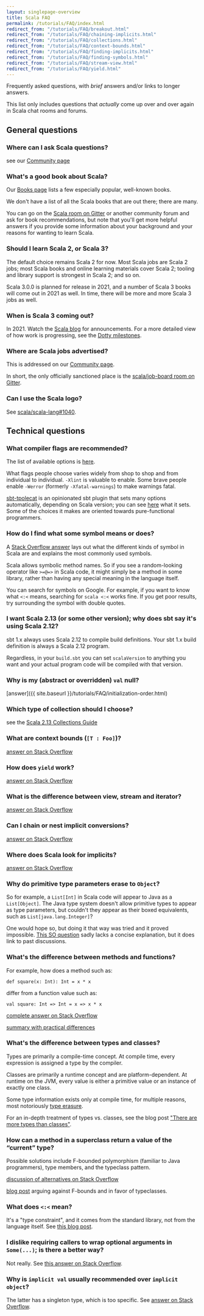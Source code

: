 ```yaml
---
layout: singlepage-overview
title: Scala FAQ
permalink: /tutorials/FAQ/index.html
redirect_from: "/tutorials/FAQ/breakout.html"
redirect_from: "/tutorials/FAQ/chaining-implicits.html"
redirect_from: "/tutorials/FAQ/collections.html"
redirect_from: "/tutorials/FAQ/context-bounds.html"
redirect_from: "/tutorials/FAQ/finding-implicits.html"
redirect_from: "/tutorials/FAQ/finding-symbols.html"
redirect_from: "/tutorials/FAQ/stream-view.html"
redirect_from: "/tutorials/FAQ/yield.html"
---
```


Frequently asked questions, with _brief_ answers and/or links to
longer answers.

This list only includes questions that _actually_ come up over and
over again in Scala chat rooms and forums.

## General questions

### Where can I ask Scala questions?

see our [Community page](https://scala-lang.org/community/)

### What's a good book about Scala?

Our [Books page](https://docs.scala-lang.org/books.html) lists a few
especially popular, well-known books.

We don't have a list of all the Scala books that
are out there; there are many.

You can go on the [Scala room on
Gitter](https://gitter.im/scala/scala) or another community forum and
ask for book recommendations, but note that you'll get more helpful
answers if you provide some information about your background and your
reasons for wanting to learn Scala.

### Should I learn Scala 2, or Scala 3?

The default choice remains Scala 2 for now.  Most Scala jobs are Scala
2 jobs; most Scala books and online learning materials cover Scala 2;
tooling and library support is strongest in Scala 2; and so on.

Scala 3.0.0 is planned for release in 2021, and a number of
Scala 3 books will come out in 2021 as well.  In time, there will
be more and more Scala 3 jobs as well.

### When is Scala 3 coming out?

In 2021.  Watch the [Scala blog](https://www.scala-lang.org/blog/)
for announcements.  For a more detailed view of how work is progressing,
see the [Dotty milestones](https://github.com/lampepfl/dotty/milestones).

### Where are Scala jobs advertised?

This is addressed on our [Community page](https://scala-lang.org/community/#scala-jobs).

In short, the only officially sanctioned place is the [scala/job-board
room on Gitter](https://gitter.im/scala/job-board).

### Can I use the Scala logo?

See [scala/scala-lang#1040](https://github.com/scala/scala-lang/issues/1040).

## Technical questions

### What compiler flags are recommended?

The list of available options is
[here](https://docs.scala-lang.org/overviews/compiler-options/index.html).

What flags people choose varies widely from shop to shop and from
individual to individual.  `-Xlint` is valuable to enable.  Some brave
people enable `-Werror` (formerly `-Xfatal-warnings`) to make warnings
fatal.

[sbt-tpolecat](https://github.com/DavidGregory084/sbt-tpolecat) is an
opinionated sbt plugin that sets many options automatically, depending
on Scala version; you can see
[here](https://github.com/DavidGregory084/sbt-tpolecat/blob/master/src/main/scala/io/github/davidgregory084/TpolecatPlugin.scala)
what it sets.  Some of the choices it makes are oriented towards
pure-functional programmers.

### How do I find what some symbol means or does?

A [Stack Overflow answer](https://stackoverflow.com/a/7890032) lays
out what the different kinds of symbol in Scala are and explains the
most commonly used symbols.

Scala allows symbolic method names.  So if you see a random-looking
operator like `>=@=>` in Scala code, it might simply be a method in
some library, rather than having any special meaning in the language
itself.

You can search for symbols on Google.  For example, if you want to
know what `<:<` means, searching for `scala <:<` works fine.  If you
get poor results, try surrounding the symbol with double quotes.

### I want Scala 2.13 (or some other version); why does sbt say it's using Scala 2.12?

sbt 1.x always uses Scala 2.12 to compile build definitions.
Your sbt 1.x build definition is always a Scala 2.12 program.

Regardless, in your `build.sbt` you can set `scalaVersion` to anything
you want and your actual program code will be compiled with that
version.

### Why is my (abstract or overridden) `val` null?

<!-- this is left over from a previous version of the FAQ.
so, grandfathering this in, but I suggest we not host any further FAQ
answers here, I think it's better to provide only short answers and
links. if something needs more space to explain, there should be
official documentation that addresses it, not just an FAQ answer -->

[answer]({{ site.baseurl }}/tutorials/FAQ/initialization-order.html)

### Which type of collection should I choose?

see the [Scala 2.13 Collections Guide](https://docs.scala-lang.org/overviews/collections-2.13/introduction.html)

### What are context bounds (`[T : Foo]`)?

[answer on Stack Overflow](https://stackoverflow.com/a/4467012)

### How does `yield` work?

[answer on Stack Overflow](https://stackoverflow.com/a/1059501)

### What is the difference between view, stream and iterator?

[answer on Stack Overflow](https://stackoverflow.com/a/5159356)

### Can I chain or nest implicit conversions?

[answer on Stack Overflow](https://stackoverflow.com/a/5332804)

### Where does Scala look for implicits?

[answer on Stack Overflow](https://stackoverflow.com/a/5598107)

### Why do primitive type parameters erase to `Object`?

So for example, a `List[Int]` in Scala code will appear to Java as a
`List[Object]`.  The Java type system doesn't allow primitive types to
appear as type parameters, but couldn't they appear as their boxed
equivalents, such as `List[java.lang.Integer]`?

One would hope so, but doing it that way was tried and it proved
impossible.  [This SO question](https://stackoverflow.com/questions/11167430/why-are-primitive-types-such-as-int-erased-to-object-in-scala)
sadly lacks a concise explanation, but it does link to past discussions.

### What's the difference between methods and functions?

For example, how does a method such as:

    def square(x: Int): Int = x * x

differ from a function value such as:

    val square: Int => Int = x => x * x

[complete answer on Stack Overflow](https://stackoverflow.com/a/2530007/4111404)

[summary with practical differences](https://tpolecat.github.io/2014/06/09/methods-functions.html)

### What's the difference between types and classes?

Types are primarily a compile-time concept. At compile time,
every expression is assigned a type by the compiler.

Classes are primarily a runtime concept and are platform-dependent.
At runtime on the JVM, every value is either a primitive value
or an instance of exactly one class.

Some type information exists only at compile time, for multiple
reasons, most notoriously [type
erasure](https://en.wikipedia.org/wiki/Type_erasure).

For an in-depth treatment of types vs. classes, see the blog post
["There are more types than classes"](https://typelevel.org/blog/2017/02/13/more-types-than-classes.html).

### How can a method in a superclass return a value of the “current” type?

Possible solutions include F-bounded polymorphism (familiar to Java programmers),
type members, and the typeclass pattern.

[discussion of alternatives on Stack Overflow](https://stackoverflow.com/questions/59813323/advantages-of-f-bounded-polymorphism-over-typeclass-for-return-current-type-prob)

[blog post](http://tpolecat.github.io/2015/04/29/f-bounds.html) arguing against F-bounds and in favor of typeclasses.

### What does `<:<` mean?

It's a "type constraint", and it comes from the standard library,
not from the language itself.  See [this blog
post](https://blog.bruchez.name/2015/11/generalized-type-constraints-in-scala.html).

### I dislike requiring callers to wrap optional arguments in `Some(...)`; is there a better way?

Not really. See [this answer on Stack Overflow](https://stackoverflow.com/a/65256691/4111404).

### Why is `implicit val` usually recommended over `implicit object`?

The latter has a singleton type, which is too specific.  See [answer on Stack
Overflow](https://stackoverflow.com/a/65258340/4111404).

